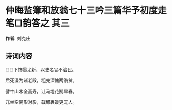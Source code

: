# 仲晦监簿和放翁七十三吟三篇华予初度走笔□韵答之  其三

**作者**: 刘克庄

## 诗词内容

□□下饰墨尤新，以史名官不治民。

后死漫为诸老殿，粗完深愧两翁贫。

譬牛山木全高寿，让马堘花鬭早春。

兀坐空斋形对影，载醪裹饭更无人。

